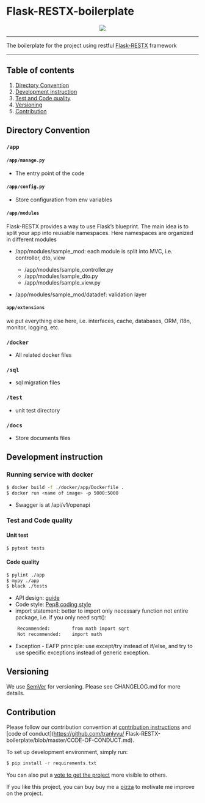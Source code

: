 # **Flask-RESTX-boilerplate**

<p align="center">
	<a href="https://saythanks.io/to/vutransingapore"><img src="https://img.shields.io/badge/Say%20Thanks-!-1EAEDB.svg"></a>
</p>


---
The boilerplate for the project using restful [Flask-RESTX](https://flask-restx.readthedocs.io/en/latest/) framework

---
Table of contents
---

1. [Directory Convention](#Directory-Convention)
2. [Development instruction](#Development-instruction) 
3. [Test and Code quality](#Test-and-Code-quality)
4. [Versioning](#Versioning)
5. [Contribution](#Contribution)


Directory Convention
---

### `/app`

#### `/app/manage.py`

- The entry point of the code

#### `/app/config.py`

- Store configuration from env variables

#### `/app/modules`

Flask-RESTX provides a way to use Flask’s blueprint. The main idea is to split your app into reusable namespaces. Here namespaces are organized in different modules

- /app/modules/sample_mod:  each module is split into MVC, i.e. controller, dto, view
	- /app/modules/sample_controller.py
	- /app/modules/sample_dto.py
	- /app/modules/sample_view.py

- /app/modules/sample_mod/datadef: validation layer
		
#### `app/extensions` 

we put everything else here, i.e. interfaces, cache, databases, ORM, i18n, monitor, logging, etc.


### `/docker`

- All related docker files


### `/sql`

- sql migration files

### `/test`

- unit test directory

### `/docs`

- Store documents files


Development instruction
---

### Running service with docker

```bash
$ docker build -f ./docker/app/Dockerfile .
$ docker run <name of image> -p 5000:5000
```

- Swagger is at /api/v1/openapi

### Test and Code quality

#### Unit test

```bash
$ pytest tests
```

#### Code quality

```bash
$ pylint ./app
$ mypy ./app
$ black ./tests
```

- API design: [guide](https://stackoverflow.blog/2020/03/02/best-practices-for-rest-api-design)
- Code style: [Pep8 coding style](https://peps.python.org/pep-0008/)
- import statement: better to import only necessary function not entire package, i.e. if you only need sqrt():
```bash
	Recommended:  		from math import sqrt
	Not recommended:  	import math
```
- Exception - EAFP principle: use except/try instead of if/else, and try to use specific exceptions instead of generic exception.


Versioning
---
We use [SemVer](http://semver.org/) for versioning. Please see CHANGELOG.md for more details.


Contribution
---

Please follow our contribution convention at [contribution instructions](https://github.com/tranlyvu/Flask-RESTX-boilerplate/blob/master/CONTRIBUTING.md) and [code of conduct](https://github.com/tranlyvu/
Flask-RESTX-boilerplate/blob/master/CODE-OF-CONDUCT.md).

To set up development environment, simply run:

```bash
$ pip install -r requirements.txt
```

You can also put a [vote to get the project](https://github.com/vinta/awesome-python/pull/2104) more visible to others.

If you like this project, you can buy buy me a [pizza](https://www.buymeacoffee.com/tranlv) to motivate me improve on the project.
